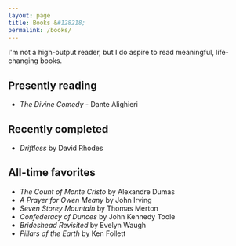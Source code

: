 ```yaml
---
layout: page
title: Books &#128218;
permalink: /books/
---
```

I'm not a high-output reader, but I do aspire to read meaningful, life-changing books.

## Presently reading
- *The Divine Comedy* - Dante Alighieri

## Recently completed
- *Driftless* by David Rhodes

## All-time favorites
- *The Count of Monte Cristo* by Alexandre Dumas
- *A Prayer for Owen Meany* by John Irving
- *Seven Storey Mountain* by Thomas Merton
- *Confederacy of Dunces* by John Kennedy Toole
- *Brideshead Revisited* by Evelyn Waugh
- *Pillars of the Earth* by Ken Follett